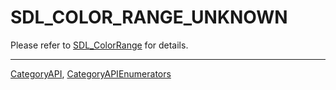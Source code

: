 # SDL_COLOR_RANGE_UNKNOWN

Please refer to [SDL_ColorRange](SDL_ColorRange) for details.

----
[CategoryAPI](CategoryAPI), [CategoryAPIEnumerators](CategoryAPIEnumerators)

